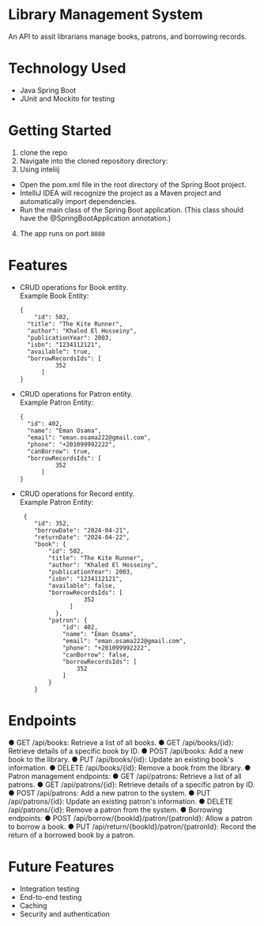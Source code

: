 # Library Management System
An API to assit librarians manage books, patrons, and borrowing records.

# Technology Used
- Java Spring Boot
- JUnit and Mockito for testing

# Getting Started
1. clone the repo
2. Navigate into the cloned repository directory:
3. Using inteliij
  - Open the pom.xml file in the root directory of the Spring Boot project.
  - IntelliJ IDEA will recognize the project as a Maven project and automatically import dependencies.
  - Run the main class of the Spring Boot application. (This class should have the @SpringBootApplication annotation.)
4. The app runs on port `8080`


# Features
- CRUD operations for Book entity.
  <br/>Example Book Entity:
  ```
  {
      "id": 502,
    "title": "The Kite Runner",
    "author": "Khaled El Hosseiny",
    "publicationYear": 2003,
    "isbn": "1234112121",
    "available": true,
    "borrowRecordsIds": [
            352
        ]
  }
  ```
- CRUD operations for Patron entity.
  <br/>Example Patron Entity:
  ```
  {
    "id": 402,
    "name": "Eman Osama",
    "email": "eman.osama222@gmail.com",
    "phone": "+201099992222",
    "canBorrow": true,
    "borrowRecordsIds": [
            352
        ]
  }
  ```
- CRUD operations for Record entity.
  <br/>Example Patron Entity:
  ```
   {
      "id": 352,
      "borrowDate": "2024-04-21",
      "returnDate": "2024-04-22",
      "book": {
          "id": 502,
          "title": "The Kite Runner",
          "author": "Khaled El Hosseiny",
          "publicationYear": 2003,
          "isbn": "1234112121",
          "available": false,
          "borrowRecordsIds": [
                    352
                ]
            },
          "patron": {
              "id": 402,
              "name": "Eman Osama",
              "email": "eman.osama222@gmail.com",
              "phone": "+201099992222",
              "canBorrow": false,
              "borrowRecordsIds": [
                  352
              ]
          }
      }
  ```

# Endpoints
● GET /api/books: Retrieve a list of all books.
● GET /api/books/{id}: Retrieve details of a specific book by ID.
● POST /api/books: Add a new book to the library.
● PUT /api/books/{id}: Update an existing book's information.
● DELETE /api/books/{id}: Remove a book from the library.
● Patron management endpoints:
● GET /api/patrons: Retrieve a list of all patrons.
● GET /api/patrons/{id}: Retrieve details of a specific patron by ID.
● POST /api/patrons: Add a new patron to the system.
● PUT /api/patrons/{id}: Update an existing patron's information.
● DELETE /api/patrons/{id}: Remove a patron from the system.
● Borrowing endpoints:
● POST /api/borrow/{bookId}/patron/{patronId}: Allow a patron to
borrow a book.
● PUT /api/return/{bookId}/patron/{patronId}: Record the return of a borrowed book by a patron.

# Future Features
- Integration testing
- End-to-end testing
- Caching
- Security and authentication

